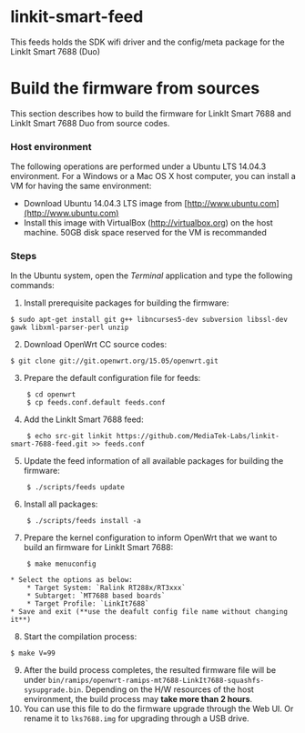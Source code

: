 # linkit-smart-feed
This feeds holds the SDK wifi driver and the config/meta package for the LinkIt Smart 7688 (Duo)

# Build the firmware from sources

This section describes how to build the firmware for LinkIt Smart 7688 and LinkIt Smart 7688 Duo from source codes.


### Host environment
The following operations are performed under a Ubuntu LTS 14.04.3 environment. For a Windows or a Mac OS X host computer, you can install a VM for having the same environment:
* Download Ubuntu 14.04.3 LTS image from [http://www.ubuntu.com](http://www.ubuntu.com)
* Install this image with VirtualBox (http://virtualbox.org) on the host machine. 50GB disk space reserved for the VM is recommanded


### Steps
In the Ubuntu system, open the *Terminal* application and type the following commands:
1. Install prerequisite packages for building the firmware:
```
$ sudo apt-get install git g++ libncurses5-dev subversion libssl-dev gawk libxml-parser-perl unzip
```
2. Download OpenWrt CC source codes:
```
$ git clone git://git.openwrt.org/15.05/openwrt.git
```
3. Prepare the default configuration file for feeds:
```
    $ cd openwrt
    $ cp feeds.conf.default feeds.conf
```
4. Add the LinkIt Smart 7688 feed:
```
    $ echo src-git linkit https://github.com/MediaTek-Labs/linkit-smart-7688-feed.git >> feeds.conf
```
5. Update the feed information of all available packages for building the firmware:
```
    $ ./scripts/feeds update
```
6. Install all packages:
```
    $ ./scripts/feeds install -a
```
7. Prepare the kernel configuration to inform OpenWrt that we want to build an firmware for LinkIt Smart 7688:
```
    $ make menuconfig
```
    * Select the options as below:
        * Target System: `Ralink RT288x/RT3xxx`
        * Subtarget: `MT7688 based boards`
        * Target Profile: `LinkIt7688`
    * Save and exit (**use the deafult config file name without changing it**)
8. Start the compilation process:
```
$ make V=99
```
9. After the build process completes, the resulted firmware file will be under `bin/ramips/openwrt-ramips-mt7688-LinkIt7688-squashfs-sysupgrade.bin`. Depending on the H/W resources of the host environment, the build process may **take more than 2 hours**.
10. You can use this file to do the firmware upgrade through the Web UI. Or rename it to `lks7688.img` for upgrading through a USB drive.

